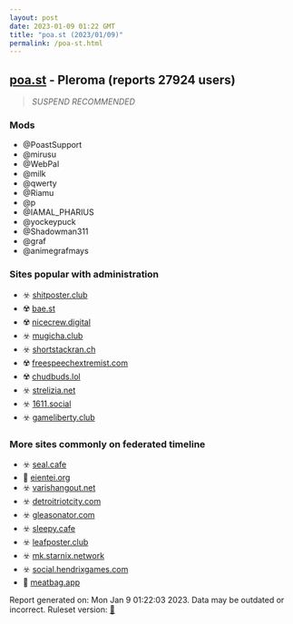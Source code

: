 ```yaml
---
layout: post
date: 2023-01-09 01:22 GMT
title: "poa.st (2023/01/09)"
permalink: /poa-st.html
---
```



## [poa.st](https://poa.st) - Pleroma (reports 27924 users)

> *SUSPEND RECOMMENDED*

### Mods
 * @PoastSupport
 * @mirusu
 * @WebPal
 * @milk
 * @qwerty
 * @Riamu
 * @p
 * @IAMAL_PHARIUS
 * @yockeypuck
 * @Shadowman311
 * @graf
 * @animegrafmays

### Sites popular with administration

* ☣️ [shitposter.club](/shitposter-club.html)
* ☢️ [bae.st](/bae-st.html)
* ☢️ [nicecrew.digital](/nicecrew-digital.html)
* ☣️ [mugicha.club](/mugicha-club.html)
* ☣️ [shortstackran.ch](/shortstackran-ch.html)
* ☢️ [freespeechextremist.com](/freespeechextremist-com.html)
* ☢️ [chudbuds.lol](/chudbuds-lol.html)
* ☣️ [strelizia.net](/strelizia-net.html)
* ☣️ [1611.social](/1611-social.html)
* ☣️ [gameliberty.club](/gameliberty-club.html)

### More sites commonly on federated timeline

* ☣️ [seal.cafe](/seal-cafe.html)
* 🚫 [eientei.org](/eientei-org.html)
* ☣️ [varishangout.net](/varishangout-net.html)
* ☣️ [detroitriotcity.com](/detroitriotcity-com.html)
* ☣️ [gleasonator.com](/gleasonator-com.html)
* ☣️ [sleepy.cafe](/sleepy-cafe.html)
* ☣️ [leafposter.club](/leafposter-club.html)
* ☣️ [mk.starnix.network](/mk-starnix-network.html)
* ☣️ [social.hendrixgames.com](/social-hendrixgames-com.html)
* 🐘 [meatbag.app](/meatbag-app.html)

Report generated on: Mon Jan  9 01:22:03 2023. Data may be outdated or incorrect.
Ruleset version: [🏀](/version-basketball)
